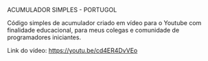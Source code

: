 ACUMULADOR SIMPLES - PORTUGOL

Código simples de acumulador criado em vídeo para o Youtube com finalidade educacional, para meus colegas e comunidade de programadores iniciantes.

Link do vídeo: https://youtu.be/cd4ER4DvVEo
